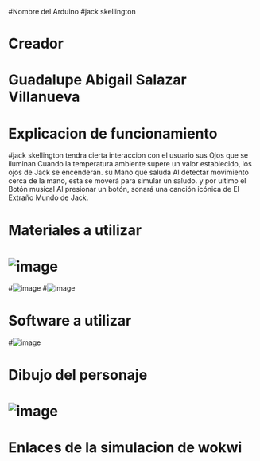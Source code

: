 #Nombre del Arduino 
#jack skellington

# Creador 
# Guadalupe Abigail Salazar Villanueva 

# Explicacion de funcionamiento 

#jack skellington tendra cierta interaccion con el usuario sus Ojos que se iluminan Cuando la temperatura ambiente supere un valor establecido, los ojos de Jack se encenderán.
su Mano que saluda Al detectar movimiento cerca de la mano, esta se moverá para simular un saludo.
y por ultimo el Botón musical Al presionar un botón, sonará una canción icónica de El Extraño Mundo de Jack.

# Materiales a utilizar 
# ![image](https://github.com/user-attachments/assets/96a8a07e-7a53-41ea-8379-68b2ec05b145)
#![image](https://github.com/user-attachments/assets/ebc6881d-d59e-468e-9d73-128f1a311757)
#![image](https://github.com/user-attachments/assets/b84c428e-6b55-4f21-af40-41f4ecbd55b6)

# Software a utilizar 

#![image](https://github.com/user-attachments/assets/5eb7e4ec-c981-4521-bd7c-a70523ddad89)

# Dibujo del personaje
# ![image](https://github.com/user-attachments/assets/3c13a760-6421-48a9-9783-505a009747b5)

# Enlaces de la simulacion de wokwi




